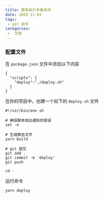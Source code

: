 ```yaml
---
title: 脚本执行多条命令
date: 2020-11-03
tags:
 - git 命令
categories:
 -  文章
---
```


### 配置文件
在 `package.json` 文件中添加以下内容
```
{
  "scripts": {
    "deploy":"./deploy.sh"
  }
}
```

在你的项目中，创建一个如下的 `deploy.sh` 文件
```
#!/usr/bin/env sh

# 确保脚本抛出遇到的错误
set -e

# 生成静态文件
yarn build

# git 提交
git add .
git commit -m 'deploy'
git push

cd -
```

运行命令
```
yarn deploy
```